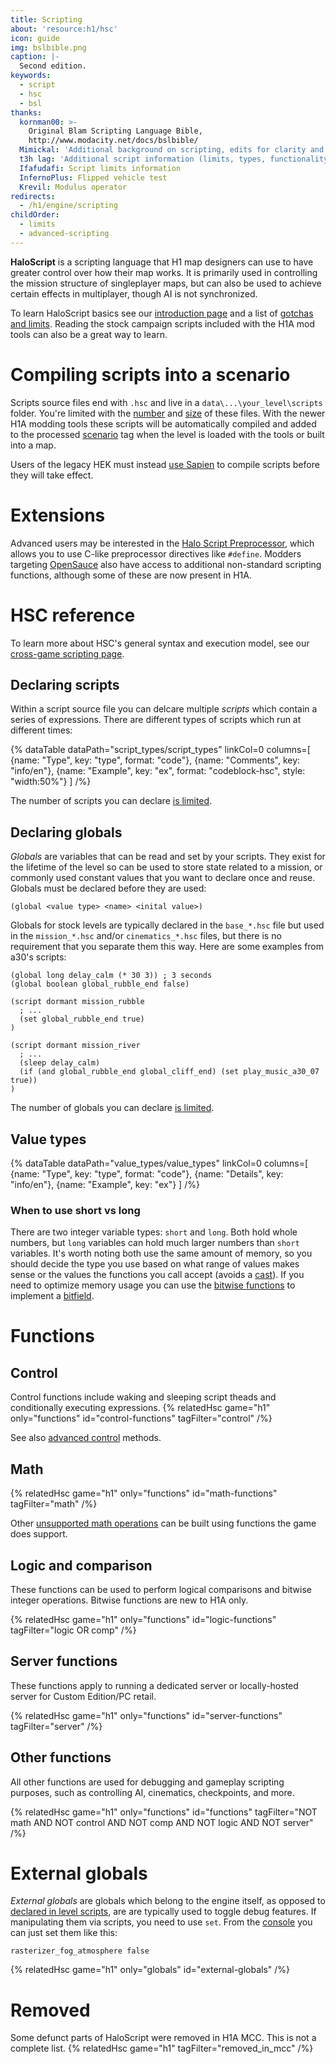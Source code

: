 ```yaml
---
title: Scripting
about: 'resource:h1/hsc'
icon: guide
img: bslbible.png
caption: |-
  Second edition.
keywords:
  - script
  - hsc
  - bsl
thanks:
  kornman00: >-
    Original Blam Scripting Language Bible,
    http://www.modacity.net/docs/bslbible/
  Mimickal: 'Additional background on scripting, edits for clarity and extra information'
  t3h lag: 'Additional script information (limits, types, functionality, etc...)'
  Ifafudafi: Script limits information
  InfernoPlus: Flipped vehicle test
  Krevil: Modulus operator
redirects:
  - /h1/engine/scripting
childOrder:
  - limits
  - advanced-scripting
---
```

**HaloScript** is a scripting language that H1 map designers can use to have greater control over how their map works. It is primarily used in controlling the mission structure of singleplayer maps, but can also be used to achieve certain effects in multiplayer, though AI is not synchronized.

To learn HaloScript basics see our [introduction page](~general/scripting) and a list of [gotchas and limits](~limits). Reading the stock campaign scripts included with the H1A mod tools can also be a great way to learn.

# Compiling scripts into a scenario
Scripts source files end with `.hsc` and live in a `data\...\your_level\scripts` folder. You're limited with the [number](~limits#number-of-source-files) and [size](~limits#source-file-size) of these files. With the newer H1A modding tools these scripts will be automatically compiled and added to the processed [scenario](~) tag when the level is loaded with the tools or built into a map.

Users of the legacy HEK must instead [use Sapien](~h1-sapien#compile-scripts) to compile scripts before they will take effect.

# Extensions
Advanced users may be interested in the [Halo Script Preprocessor](~), which allows you to use C-like preprocessor directives like `#define`. Modders targeting [OpenSauce](~) also have access to additional non-standard scripting functions, although some of these are now present in H1A.

# HSC reference
To learn more about HSC's general syntax and execution model, see our [cross-game scripting page](~general/scripting).

## Declaring scripts
Within a script source file you can delcare multiple _scripts_ which contain a series of expressions. There are different types of scripts which run at different times:

{% dataTable
  dataPath="script_types/script_types"
  linkCol=0
  columns=[
    {name: "Type", key: "type", format: "code"},
    {name: "Comments", key: "info/en"},
    {name: "Example", key: "ex", format: "codeblock-hsc", style: "width:50%"}
  ]
/%}

The number of scripts you can declare [is limited](~limits#script-declarations).

## Declaring globals
_Globals_ are variables that can be read and set by your scripts. They exist for the lifetime of the level so can be used to store state related to a mission, or commonly used constant values that you want to declare once and reuse. Globals must be declared before they are used:

```hsc
(global <value type> <name> <inital value>)
```

Globals for stock levels are typically declared in the `base_*.hsc` file but used in the `mission_*.hsc` and/or `cinematics_*.hsc` files, but there is no requirement that you separate them this way. Here are some examples from a30's scripts:

```hsc
(global long delay_calm (* 30 3)) ; 3 seconds
(global boolean global_rubble_end false)

(script dormant mission_rubble
  ; ...
  (set global_rubble_end true)
)

(script dormant mission_river
  ; ...
  (sleep delay_calm)
  (if (and global_rubble_end global_cliff_end) (set play_music_a30_07 true))
)
```

The number of globals you can declare [is limited](~limits#globals).

## Value types
{% dataTable
  dataPath="value_types/value_types"
  linkCol=0
  columns=[
    {name: "Type", key: "type", format: "code"},
    {name: "Details", key: "info/en"},
    {name: "Example", key: "ex"}
  ]
/%}

### When to use short vs long
There are two integer variable types: `short` and `long`. Both hold whole numbers, but `long` variables can hold much larger numbers than `short` variables. It's worth noting both use the same amount of memory, so you should decide the type you use based on what range of values makes sense or the values the functions you call accept (avoids a [cast](~general/scripting#value-type-casting)). If you need to optimize memory usage you can use the [bitwise functions](~scripting#logic-and-comparison) to implement a [bitfield][].

# Functions
## Control
Control functions include waking and sleeping script theads and conditionally executing expressions.
{% relatedHsc game="h1" only="functions" id="control-functions" tagFilter="control" /%}

See also [advanced control](~advanced-scripting#control) methods.

## Math
{% relatedHsc game="h1" only="functions" id="math-functions" tagFilter="math" /%}

Other [unsupported math operations](~advanced-scripting#math) can be built using functions the game does support.

## Logic and comparison
These functions can be used to perform logical comparisons and bitwise integer operations. Bitwise functions are new to H1A only.

{% relatedHsc game="h1" only="functions" id="logic-functions" tagFilter="logic OR comp" /%}

## Server functions
These functions apply to running a dedicated server or locally-hosted server for Custom Edition/PC retail.

{% relatedHsc game="h1" only="functions" id="server-functions" tagFilter="server" /%}

## Other functions
All other functions are used for debugging and gameplay scripting purposes, such as controlling AI, cinematics, checkpoints, and more.

{% relatedHsc game="h1" only="functions" id="functions" tagFilter="NOT math AND NOT control AND NOT comp AND NOT logic AND NOT server" /%}

# External globals
_External globals_ are globals which belong to the engine itself, as opposed to [declared in level scripts](#declaring-globals), are are typically used to toggle debug features. If manipulating them via scripts, you need to use `set`. From the [console](~developer-console) you can just set them like this:

```console
rasterizer_fog_atmosphere false
```

{% relatedHsc game="h1" only="globals" id="external-globals" /%}

# Removed
Some defunct parts of HaloScript were removed in H1A MCC. This is not a complete list.
{% relatedHsc game="h1" tagFilter="removed_in_mcc" /%}

[Lisp]: https://en.wikipedia.org/wiki/Lisp_(programming_language)
[c-format]: http://www.cplusplus.com/reference/cstdio/printf/
[rng]: https://en.wikipedia.org/wiki/Pseudorandom_number_generator
[rng-seed]: https://en.wikipedia.org/wiki/Random_seed
[stack]: http://en.wikipedia.org/wiki/Call_stack
[bitfield]: https://en.wikipedia.org/wiki/Bit_field
[cast]: https://en.wikipedia.org/wiki/Type_conversion
